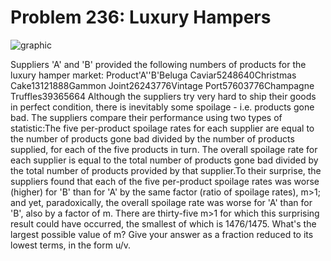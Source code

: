 # Problem 236: Luxury Hampers

![graphic](img236.gif)

Suppliers 'A' and 'B' provided the following numbers of products for the
luxury hamper market: Product'A''B'Beluga Caviar5248640Christmas
Cake13121888Gammon Joint26243776Vintage Port57603776Champagne
Truffles39365664 Although the suppliers try very hard to ship their
goods in perfect condition, there is inevitably some spoilage - i.e.
products gone bad. The suppliers compare their performance using two
types of statistic:The five per-product spoilage rates for each supplier
are equal to the number of products gone bad divided by the number of
products supplied, for each of the five products in turn. The overall
spoilage rate for each supplier is equal to the total number of products
gone bad divided by the total number of products provided by that
supplier.To their surprise, the suppliers found that each of the five
per-product spoilage rates was worse (higher) for 'B' than for 'A' by
the same factor (ratio of spoilage rates), m&gt;1; and yet,
paradoxically, the overall spoilage rate was worse for 'A' than for 'B',
also by a factor of m. There are thirty-five m&gt;1 for which this
surprising result could have occurred, the smallest of which is
1476/1475. What's the largest possible value of m? Give your answer as a
fraction reduced to its lowest terms, in the form u/v.